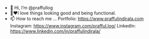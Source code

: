 - 👋 Hi, I’m @praffullog
- 👀❤️I love things looking good and being functional.
- 📫 How to reach me ...
Portfolio: https://www.praffulindirala.com
Instagram: https://www.instagram.com/prafful.log/
LinkedIn: https://www.linkedin.com/in/praffulindirala/

